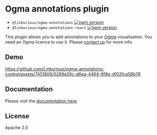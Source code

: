 # Ogma annotations plugin 

 * `@linkurious/ogma-annotations` [![npm version](https://badge.fury.io/js/@linkurious%2Fogma-annotations.svg)](https://www.npmjs.com/package/@linkurious/ogma-annotations) 
 * `@linkurious/ogma-annotations-react` [![npm version](https://badge.fury.io/js/@linkurious%2Fogma-annotations-react.svg)](https://www.npmjs.com/package/@linkurious/ogma-annotations-react)

This plugin allows you to add annotations to your [Ogma](https://doc.linkurio.us/ogma/latest/) visualisation.
You need an Ogma licence to use it. Please [contact us](https://doc.linkurious.com/ogma/latest/contact.html) for more info.

## Demo

https://github.com/Linkurious/ogma-annotations-control/assets/7451806/0289a59c-d6ea-4464-9f8e-df02fca58b78

## Documentation

Please visit the [documentation here](https://linkurious.github.io/ogma-annotations-control/).

## License

Apache 2.0
